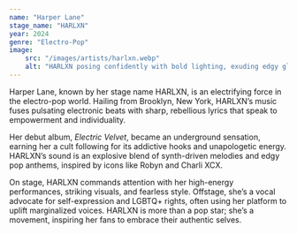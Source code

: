 ```yaml
---
name: "Harper Lane"
stage_name: "HARLXN"
year: 2024
genre: "Electro-Pop"
image: 
    src: "/images/artists/harlxn.webp"
    alt: "HARLXN posing confidently with bold lighting, exuding edgy glamor"
---
```


Harper Lane, known by her stage name HARLXN, is an electrifying force in the electro-pop world. Hailing from Brooklyn, New York, HARLXN’s music fuses pulsating electronic beats with sharp, rebellious lyrics that speak to empowerment and individuality.

Her debut album, *Electric Velvet*, became an underground sensation, earning her a cult following for its addictive hooks and unapologetic energy. HARLXN’s sound is an explosive blend of synth-driven melodies and edgy pop anthems, inspired by icons like Robyn and Charli XCX.

On stage, HARLXN commands attention with her high-energy performances, striking visuals, and fearless style. Offstage, she’s a vocal advocate for self-expression and LGBTQ+ rights, often using her platform to uplift marginalized voices. HARLXN is more than a pop star; she’s a movement, inspiring her fans to embrace their authentic selves.
